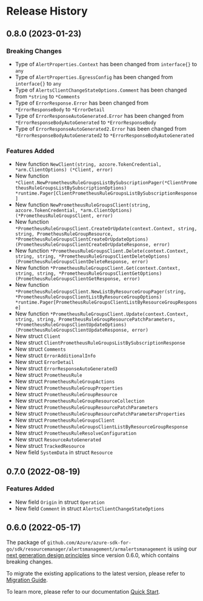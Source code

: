 # Release History

## 0.8.0 (2023-01-23)
### Breaking Changes

- Type of `AlertProperties.Context` has been changed from `interface{}` to `any`
- Type of `AlertProperties.EgressConfig` has been changed from `interface{}` to `any`
- Type of `AlertsClientChangeStateOptions.Comment` has been changed from `*string` to `*Comments`
- Type of `ErrorResponse.Error` has been changed from `*ErrorResponseBody` to `*ErrorDetail`
- Type of `ErrorResponseAutoGenerated.Error` has been changed from `*ErrorResponseBodyAutoGenerated` to `*ErrorResponseBody`
- Type of `ErrorResponseAutoGenerated2.Error` has been changed from `*ErrorResponseBodyAutoGenerated2` to `*ErrorResponseBodyAutoGenerated`

### Features Added

- New function `NewClient(string, azcore.TokenCredential, *arm.ClientOptions) (*Client, error)`
- New function `*Client.NewPrometheusRuleGroupsListBySubscriptionPager(*ClientPrometheusRuleGroupsListBySubscriptionOptions) *runtime.Pager[ClientPrometheusRuleGroupsListBySubscriptionResponse]`
- New function `NewPrometheusRuleGroupsClient(string, azcore.TokenCredential, *arm.ClientOptions) (*PrometheusRuleGroupsClient, error)`
- New function `*PrometheusRuleGroupsClient.CreateOrUpdate(context.Context, string, string, PrometheusRuleGroupResource, *PrometheusRuleGroupsClientCreateOrUpdateOptions) (PrometheusRuleGroupsClientCreateOrUpdateResponse, error)`
- New function `*PrometheusRuleGroupsClient.Delete(context.Context, string, string, *PrometheusRuleGroupsClientDeleteOptions) (PrometheusRuleGroupsClientDeleteResponse, error)`
- New function `*PrometheusRuleGroupsClient.Get(context.Context, string, string, *PrometheusRuleGroupsClientGetOptions) (PrometheusRuleGroupsClientGetResponse, error)`
- New function `*PrometheusRuleGroupsClient.NewListByResourceGroupPager(string, *PrometheusRuleGroupsClientListByResourceGroupOptions) *runtime.Pager[PrometheusRuleGroupsClientListByResourceGroupResponse]`
- New function `*PrometheusRuleGroupsClient.Update(context.Context, string, string, PrometheusRuleGroupResourcePatchParameters, *PrometheusRuleGroupsClientUpdateOptions) (PrometheusRuleGroupsClientUpdateResponse, error)`
- New struct `Client`
- New struct `ClientPrometheusRuleGroupsListBySubscriptionResponse`
- New struct `Comments`
- New struct `ErrorAdditionalInfo`
- New struct `ErrorDetail`
- New struct `ErrorResponseAutoGenerated3`
- New struct `PrometheusRule`
- New struct `PrometheusRuleGroupActions`
- New struct `PrometheusRuleGroupProperties`
- New struct `PrometheusRuleGroupResource`
- New struct `PrometheusRuleGroupResourceCollection`
- New struct `PrometheusRuleGroupResourcePatchParameters`
- New struct `PrometheusRuleGroupResourcePatchParametersProperties`
- New struct `PrometheusRuleGroupsClient`
- New struct `PrometheusRuleGroupsClientListByResourceGroupResponse`
- New struct `PrometheusRuleResolveConfiguration`
- New struct `ResourceAutoGenerated`
- New struct `TrackedResource`
- New field `SystemData` in struct `Resource`


## 0.7.0 (2022-08-19)
### Features Added

- New field `Origin` in struct `Operation`
- New field `Comment` in struct `AlertsClientChangeStateOptions`


## 0.6.0 (2022-05-17)

The package of `github.com/Azure/azure-sdk-for-go/sdk/resourcemanager/alertsmanagement/armalertsmanagement` is using our [next generation design principles](https://azure.github.io/azure-sdk/general_introduction.html) since version 0.6.0, which contains breaking changes.

To migrate the existing applications to the latest version, please refer to [Migration Guide](https://aka.ms/azsdk/go/mgmt/migration).

To learn more, please refer to our documentation [Quick Start](https://aka.ms/azsdk/go/mgmt).